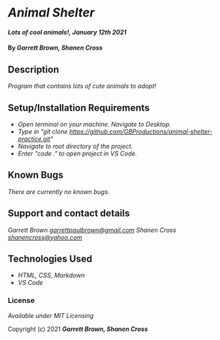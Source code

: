 # _Animal Shelter_

#### _Lots of cool animals!, January 12th 2021_

#### By _**Garrett Brown, Shanen Cross**_

## Description

_Program that contains lots of cute animals to adopt!_

## Setup/Installation Requirements

* _Open terminal on your machine. Navigate to Desktop._
* _Type in "git clone https://github.com/GBProductions/animal-shelter-practice.git"_
* _Navigate to root directory of the project._
* _Enter "code ." to open project in VS Code._


## Known Bugs

_There are currently no known bugs._


## Support and contact details

_Garrett Brown <garrettpaulbrown@gmail.com>_
_Shanen Cross <shanencross@yahoo.com>_

## Technologies Used

* _HTML, CSS, Markdown_
* _VS Code_

### License

*Available under MIT Licensing*

Copyright (c) 2021 **_Garrett Brown, Shanen Cross_**
